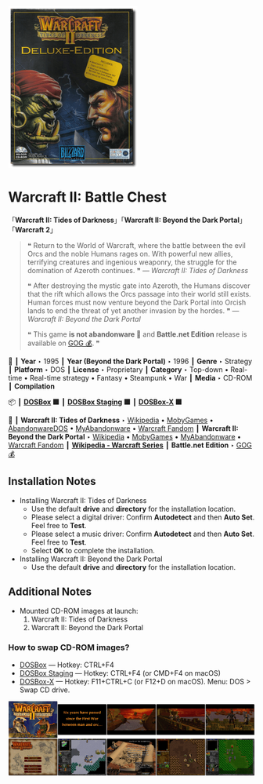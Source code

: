 ![](Thumbnail.png "application-thumbnail")

# Warcraft II: Battle Chest

「**Warcraft II: Tides of Darkness**」「**Warcraft II: Beyond the Dark Portal**」「**Warcraft 2**」

> ❝ Return to the World of Warcraft, where the battle between the evil Orcs and the noble Humans rages on. With powerful new allies, terrifying creatures and ingenious weaponry, the struggle for the domination of Azeroth continues. ❞ — *Warcraft II: Tides of Darkness*
>
> ❝ After destroying the mystic gate into Azeroth, the Humans discover that the rift which allows the Orcs passage into their world still exists. Human forces must now venture beyond the Dark Portal into Orcish lands to end the threat of yet another invasion by the hordes. ❞ — *Warcraft II: Beyond the Dark Portal*
>
> ❝ This game **is not abandonware 🚫** and **Battle.net Edition** release is available on [GOG 💰](https://www.gog.com/en/game/warcraft_2_battlenet_edition). ❞
>

📌 ┃ **Year** ‣ 1995 ┃ **Year (Beyond the Dark Portal)** ‣ 1996 ┃ **Genre** ‣ Strategy ┃ **Platform** ‣ DOS ┃ **License** ‣ Proprietary ┃ **Category** ‣ Top-down • Real-time • Real-time strategy • Fantasy • Steampunk • War ┃ **Media** ‣ CD-ROM ┃ **Compilation** 

📦 ┃ **[DOSBox](https://www.dosbox.com/) 🟩** ┃ **[DOSBox Staging](https://dosbox-staging.github.io/) 🟩** ┃ **[DOSBox-X](https://dosbox-x.com/) 🟩** 

📎 ┃ **Warcraft II: Tides of Darkness** ‣ [Wikipedia](https://en.wikipedia.org/wiki/Warcraft_II:_Tides_of_Darkness) • [MobyGames](https://www.mobygames.com/game/1339/warcraft-ii-tides-of-darkness/) • [AbandonwareDOS](https://www.abandonwaredos.com/abandonware-game.php?abandonware=Warcraft+2%3A+Tides+of+Darkness&gid=1786) • [MyAbandonware](https://www.myabandonware.com/game/warcraft-ii-tides-of-darkness-2sh) • [Warcraft Fandom](https://wowpedia.fandom.com/wiki/Warcraft_II:_Tides_of_Darkness) ┃ **Warcraft II: Beyond the Dark Portal** ‣ [Wikipedia](https://en.wikipedia.org/wiki/Warcraft_II:_Beyond_the_Dark_Portal) • [MobyGames](https://www.mobygames.com/game/1377/warcraft-ii-beyond-the-dark-portal/) • [MyAbandonware](https://www.myabandonware.com/game/warcraft-ii-beyond-the-dark-portal-4a5) • [Warcraft Fandom](https://wowpedia.fandom.com/wiki/Warcraft_II:_Beyond_the_Dark_Portal) ┃ **[Wikipedia - Warcraft Series](https://en.wikipedia.org/wiki/Warcraft)** ┃ **Battle.net Edition** ‣ [GOG 💰](https://www.gog.com/en/game/warcraft_2_battlenet_edition) 

## Installation Notes
- Installing Warcraft II: Tides of Darkness
  - Use the default **drive** and **directory** for the installation location.
  - Please select a digital driver: Confirm **Autodetect** and then **Auto Set**. Feel free to **Test**.
  - Please select a music driver: Confirm **Autodetect** and then **Auto Set**. Feel free to **Test**.
  - Select **OK** to complete the installation.
- Installing Warcraft II: Beyond the Dark Portal
  - Use the default **drive** and **directory** for the installation location.

## Additional Notes
- Mounted CD-ROM images at launch:
  1. Warcraft II: Tides of Darkness
  2. Warcraft II: Beyond the Dark Portal

### How to swap CD-ROM images?
- [DOSBox](https://www.dosbox.com/wiki/DOSBox_FAQ#Swapping_CD_images) — Hotkey: CTRL+F4
- [DOSBox Staging](https://github.com/dosbox-staging/dosbox-staging/blob/main/README) — Hotkey: CTRL+F4 (or CMD+F4 on macOS)
- [DOSBox-X](https://dosbox-x.com/wiki/Guide%3AManaging-image-files-in-DOSBox%E2%80%90X#_mounting_multiple_cd_or_dvd_images) — Hotkey: F11+CTRL+C (or F12+D on macOS). Menu: DOS > Swap CD drive.

![](Montage.png "Warcraft II: Battle Chest")

